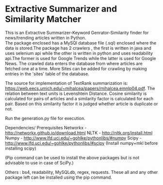 # Extractive Summarizer and Similarity Matcher


This is an Extractive Summarizer-Keyword Genrator-Similarity finder for news/trending articles written in Python.  
	The package enclosed has a MySQl database file (.sql) enclosed where the data is stored.The package has 2 crawlers , the first is written in java and uses selenium api while the other is written in python and uses readability api.The former is used for Google Trends while the latter is used for Google News. The crawled data enters the database from where articles are fetched one at a time. More Sites can be added for crawling by making entries in the 'sites' table of the database.


The source for implementation of TextRank summarization is: https://web.eecs.umich.edu/~mihalcea/papers/mihalcea.emnlp04.pdf. The relation between text units is Levenshtein Distance. Cosine similarity is calculated for pairs of articles and a similarity factor is calculated for each pair. Based on this similarity factor it is judged whether article is duplicate or not.

Run the generation.py file for execution.

Dependencies/ Prerequisites
Networkx - http://networkx.github.io/download.html 
NLTK - http://nltk.org/install.html 
Numpy - http://www.lfd.uci.edu/~gohlke/pythonlibs/#numpy
Scipy - http://www.lfd.uci.edu/~gohlke/pythonlibs/#scipy (Install numpy+mkl before installing scipy)

(Pip command can be used to install the above packages but is not advisable to use in case of SciPy.) 

Others : bs4, readability, MySQLdb, regex, requests. These all and any other package left can be installed using the pip command.
